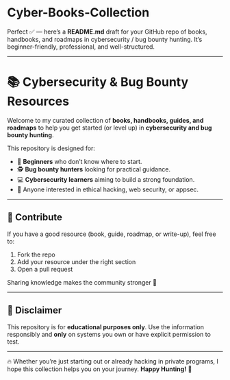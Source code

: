 # Cyber-Books-Collection

Perfect ✅ — here’s a **README.md** draft for your GitHub repo of books, handbooks, and roadmaps in cybersecurity / bug bounty hunting.
It’s beginner-friendly, professional, and well-structured.

---

# 📚 Cybersecurity & Bug Bounty Resources

Welcome to my curated collection of **books, handbooks, guides, and roadmaps** to help you get started (or level up) in **cybersecurity and bug bounty hunting**.

This repository is designed for:

* 🐣 **Beginners** who don’t know where to start.
* 🕵️ **Bug bounty hunters** looking for practical guidance.
* 💻 **Cybersecurity learners** aiming to build a strong foundation.
* 🚀 Anyone interested in ethical hacking, web security, or appsec.

---

## 🤝 Contribute

If you have a good resource (book, guide, roadmap, or write-up), feel free to:

1. Fork the repo
2. Add your resource under the right section
3. Open a pull request

Sharing knowledge makes the community stronger 💪

---

## 📢 Disclaimer

This repository is for **educational purposes only**.
Use the information responsibly and **only** on systems you own or have explicit permission to test.

---

🔥 Whether you’re just starting out or already hacking in private programs, I hope this collection helps you on your journey.
**Happy Hunting!** 🐞

